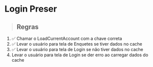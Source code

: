 # Login Preser

> ## Regras

1. ✅ Chamar o LoadCurrentAccount com a chave correta
2. ✅ Levar o usuário para tela de Enquetes se tiver dados no cache
3. ✅ Levar o usuário para tela de Login se não tiver dados no cache
4. Levar o usuário para tela de Login se der erro ao carregar dados do cache
